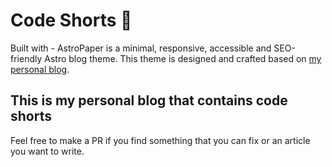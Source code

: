 # Code Shorts 📄

Built with - AstroPaper is a minimal, responsive, accessible and SEO-friendly Astro blog theme. This theme is designed and crafted based on [my personal blog](https://satnaing.dev/blog).

## This is my personal blog that contains code shorts

Feel free to make a PR if you find something that you can fix or an article you want to write.